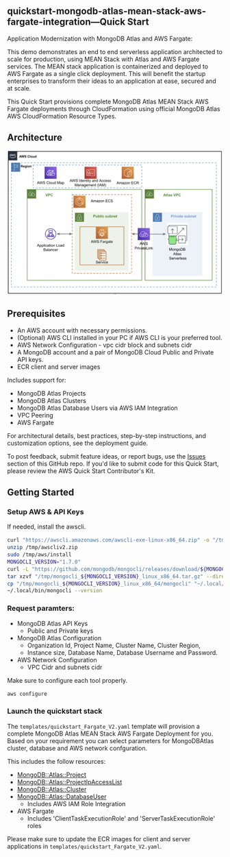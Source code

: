 
## quickstart-mongodb-atlas-mean-stack-aws-fargate-integration—Quick Start

Application Modernization with MongoDB Atlas and AWS Fargate:

This demo demonstrates an end to end serverless application architected to scale for production, using MEAN Stack with Atlas and AWS Fargate services. The MEAN stack application is containerized and deployed to AWS Fargate as a single click deployment. This will benefit the startup enterprises to transform their ideas to an application at ease, secured and at scale.

This Quick Start provisions complete MongoDB Atlas MEAN Stack AWS Fargate deployments through CloudFormation using official MongoDB Atlas AWS CloudFormation Resource Types.

## Architecture

![Quick Start architecture for MongoDB Atlas MEAN Stack on AWS](docs/images/simple-quickstart-arch.png)

## Prerequisites

- An AWS account with necessary permissions.
- (Optional) AWS CLI installed in your PC if AWS CLI is your preferred tool.
- AWS Network Configuration - vpc cidr block and subnets cidr
- A MongoDB account and a pair of MongoDB Cloud Public and Private API keys.
- ECR client and server images


Includes support for:
* MongoDB Atlas Projects
* MongoDB Atlas Clusters
* MongoDB Atlas Database Users via AWS IAM Integration
* VPC Peering
* AWS Fargate

For architectural details, best practices, step-by-step instructions, and customization options, see the deployment guide.

To post feedback, submit feature ideas, or report bugs, use the [Issues](/issues) section of this GitHub repo. If you'd like to submit code for this Quick Start, please review the AWS Quick Start Contributor's Kit.

## Getting Started

### Setup AWS & API Keys

If needed, install the awscli.

```bash
curl "https://awscli.amazonaws.com/awscli-exe-linux-x86_64.zip" -o "/tmp/awscliv2.zip"
unzip /tmp/awscliv2.zip
sudo /tmp/aws/install
MONGOCLI_VERSION="1.7.0"
curl -L "https://github.com/mongodb/mongocli/releases/download/${MONGOCLI_VERSION}/mongocli_${MONGOCLI_VERSION}_linux_x86_64.tar.gz" -o "/tmp/mongocli_${MONGOCLI_VERSION}_linux_x86_64.tar.gz"
tar xzvf "/tmp/mongocli_${MONGOCLI_VERSION}_linux_x86_64.tar.gz" --directory /tmp
cp "/tmp/mongocli_${MONGOCLI_VERSION}_linux_x86_64/mongocli" "~/.local/bin"
~/.local/bin/mongocli --version
```

### Request paramters:

* MongoDB Atlas API Keys
   - Public and Private keys   
* MongoDB Atlas Configuration
   - Organization Id,  Project Name,  Cluster Name,  Cluster Region,
   - Instance size,  Database Name,  Database Username and Password.
* AWS Network Configuration
   - VPC Cidr and subnets cidr


Make sure to configure each tool properly.

```bash
aws configure
```


### Launch the quickstart stack

The `templates/quickstart_Fargate_V2.yaml` template will
provision a complete MongoDB Atlas MEAN Stack AWS Fargate Deployment for you. Based on your requirement you can select parameters for MongoDBAtlas cluster, database and AWS network confguration. 

This includes the follow resources:
* [MongoDB::Atlas::Project](/cfn-resources/project)
* [MongoDB::Atlas::ProjectIpAccessList](/cfn-resources/project-ip-access-list) 
* [MongoDB::Atlas::Cluster](/cfn-resources/cluster)
* [MongoDB::Atlas::DatabaseUser](/cfn-resources/database-user) 
    * Includes AWS IAM Role Integration 
* AWS Fargate
    * Includes 'ClientTaskExecutionRole' and 'ServerTaskExecutionRole' roles


Please make sure to update the ECR images for client and server applications in `templates/quickstart_Fargate_V2.yaml`.